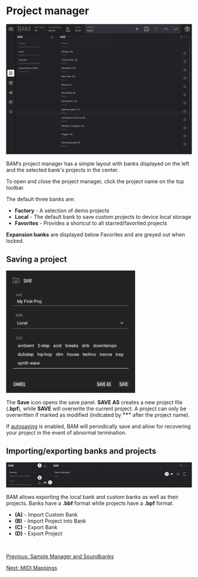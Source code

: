 # Project manager

<img src="images/project-manager/bam-beat-maker-project-manager.png" width="1000" alt="BAM Project manager" />

<br>

BAM’s project manager has a simple layout with banks displayed on the left and the selected bank's projects in the center.

To open and close the project manager, click the project name on the top
toolbar.

The default three banks are:
- **Factory** - A selection of demo projects
- **Local** - The default bank to save custom projects to device local storage
- **Favorites** - Provides a shortcut to all starred/favorited projects

**Expansion banks** are displayed below Favorites and are greyed out when locked.

## Saving a project

<img src="images/project-manager/bam-beat-maker-project-manager-save.png" width="350" alt="BAM save project menu" />

<br>

The **Save** icon opens the save panel. **SAVE AS** creates a new project file (**.bpf**), while **SAVE** will overwrite the current project. A project can only be overwritten if marked as modified (indicated by **"*"** after the project name).

If [autosaving](interface.md#preferences-menu) is enabled, BAM will periodically save and allow for recovering your project in the event of abnormal termination.

## Importing/exporting banks and projects

<img src="images/project-manager/bam-beat-maker-project-manager-overview.png" width="1000" alt="BAM save project menu" />

<br>

BAM allows exporting the local bank and custom banks as well as their projects. Banks have a **.bbf** format while projects have a **.bpf** format.

- **(A)** - Import Custom Bank
- **(B)** - Import Project into Bank
- **(C)** - Export Bank
- **(D)** - Export Project

<br>

[Previous: Sample Manager and Soundbanks](sample-manager-soundbank)

[Next: MIDI Mappings](midi-mappings)
